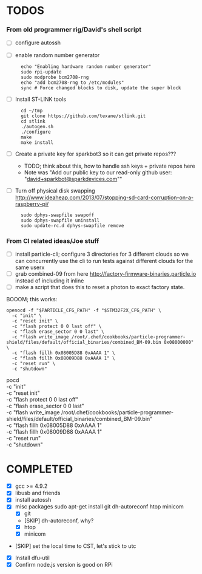 # TODOS

### From old programmer rig/David's shell script

- [ ] configure autossh
- [ ] enable random number generator

        echo "Enabling hardware random number generator"
        sudo rpi-update
        sudo modprobe bcm2708-rng
        echo "add bcm2708-rng to /etc/modules"
        sync # Force changed blocks to disk, update the super block


- [ ] Install ST-LINK tools

        cd ~/tmp
        git clone https://github.com/texane/stlink.git
        cd stlink
        ./autogen.sh
        ./configure
        make
        make install

- [ ] Create a private key for sparkbot3 so it can get private repos???
  - TODO; think about this, how to handle ssh keys + private repos here
  - Note was "Add our public key to our read-only github user: "david+sparkbot@sparkdevices.com""

- [ ] Turn off physical disk swapping
  http://www.ideaheap.com/2013/07/stopping-sd-card-corruption-on-a-raspberry-pi/

        sudo dphys-swapfile swapoff
        sudo dphys-swapfile uninstall
        sudo update-rc.d dphys-swapfile remove

### From CI related ideas/Joe stuff

- [ ] install particle-cli; configure 3 directories for 3 different clouds so we can concurrently use the cli to run tests against different clouds for the same userx
- [ ] grab combined-09 from here http://factory-firmware-binaries.particle.io instead of including it inline
- [ ] make a script that does this to reset a photon to exact factory state.

BOOOM; this works:

    openocd -f "$PARTICLE_CFG_PATH" -f "$STM32F2X_CFG_PATH" \
      -c "init" \
      -c "reset init" \
      -c "flash protect 0 0 last off" \
      -c "flash erase_sector 0 0 last" \
      -c "flash write_image /root/.chef/cookbooks/particle-programmer-shield/files/default/official_binaries/combined_BM-09.bin 0x08000000" \
      -c "flash fillh 0x08005D88 0xAAAA 1" \
      -c "flash fillh 0x08009D88 0xAAAA 1" \
      -c "reset run" \
      -c "shutdown"

pocd \
  -c "init" \
  -c "reset init" \
  -c "flash protect 0 0 last off" \
  -c "flash erase_sector 0 0 last" \
  -c "flash write_image /root/.chef/cookbooks/particle-programmer-shield/files/default/official_binaries/combined_BM-09.bin" \
  -c "flash fillh 0x08005D88 0xAAAA 1" \
  -c "flash fillh 0x08009D88 0xAAAA 1" \
  -c "reset run" \
  -c "shutdown"


# COMPLETED

- [x] gcc >= 4.9.2
- [x] libusb and friends
- [x] install autossh
- [x] misc packages sudo apt-get install git dh-autoreconf htop minicom
  - [x] git
  - [SKIP] dh-autoreconf, why?
  - [x] htop
  - [x] minicom
- [SKIP] set the local time to CST, let's stick to utc
- [x] Install dfu-util
- [x] Confirm node.js version is good on RPi
